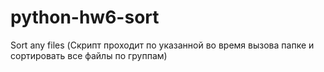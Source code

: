 # python-hw6-sort
Sort any files (Скрипт проходит по указанной во время вызова папке и сортировать все файлы по группам)
